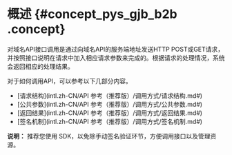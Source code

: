 # 概述 {#concept_pys_gjb_b2b .concept}

对域名API接口调用是通过向域名API的服务端地址发送HTTP POST或GET请求，并按照接口说明在请求中加入相应请求参数来完成的。根据请求的处理情况，系统会返回相应的处理结果。

对于如何调用API，可以参考以下几部分内容。

-   [请求结构](intl.zh-CN/API 参考（推荐版）/调用方式/请求结构.md#)
-   [公共参数](intl.zh-CN/API 参考（推荐版）/调用方式/公共参数.md#)
-   [返回结果](intl.zh-CN/API 参考（推荐版）/调用方式/返回结果.md#)
-   [签名机制](intl.zh-CN/API 参考（推荐版）/调用方式/签名机制.md#)

**说明：** 推荐您使用 SDK，以免除手动签名验证环节，方便调用接口以及管理资源。

